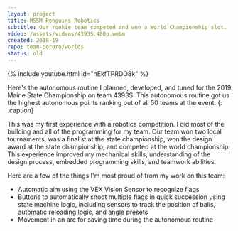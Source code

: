 ```yaml
---
layout: project
title: MSSM Penguins Robotics
subtitle: Our rookie team competed and won a World Championship slot.
video: /assets/videos/4393S.480p.webm
created: 2018-19
repo: team-pororo/worlds
status: old
---
```


{% include youtube.html id="nEkfTPRDO8k" %}

Here's the autonomous routine I planned, developed, and tuned for the 2019 Maine State Championship on team 4393S. This autonomous routine got us the highest autonomous points ranking out of all 50 teams at the event.
{: .caption}

This was my first experience with a robotics competition. I did most of the building and all of the programming for my team. Our team won two local tournaments, was a finalist at the state championship, won the design award at the state championship, and competed at the world championship. This experience improved my mechanical skills, understanding of the design process, embedded programming skills, and teamwork abilities.

Here are a few of the things I'm most proud of from my work on this team:
* Automatic aim using the VEX Vision Sensor to recognize flags
* Buttons to automatically shoot multiple flags in quick succession using state machine logic, including sensors to track the position of balls, automatic reloading logic, and angle presets
* Movement in an arc for saving time during the autonomous routine

